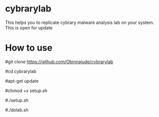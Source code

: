 # cybrarylab
This helps you to replicate cybrary malware analysis lab on your system.
This is open for update 
# How to use
#git clone https://github.com/Obinnajude/cybrarylab

#cd cybrarylab

#apt-get update

#chmod +x setup.sh

#./setup.sh

#./dolab.sh
